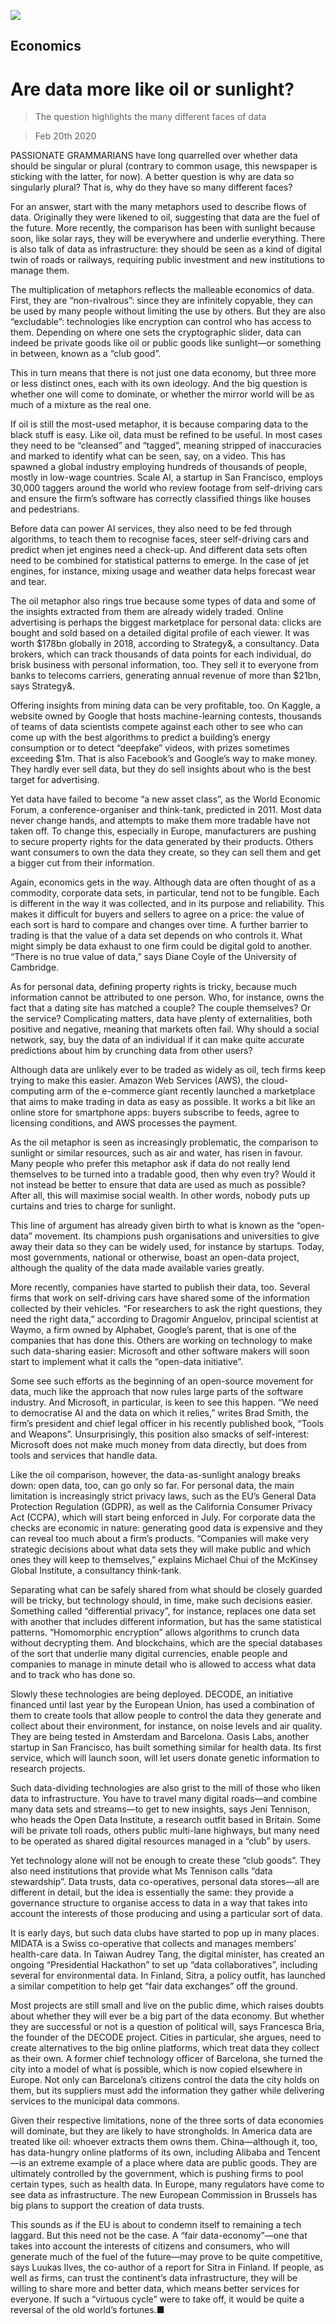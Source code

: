![](./images/20200222_SRD002_0.jpg)

## Economics

# Are data more like oil or sunlight?

> The question highlights the many different faces of data

> Feb 20th 2020

PASSIONATE GRAMMARIANS have long quarrelled over whether data should be singular or plural (contrary to common usage, this newspaper is sticking with the latter, for now). A better question is why are data so singularly plural? That is, why do they have so many different faces?

For an answer, start with the many metaphors used to describe flows of data. Originally they were likened to oil, suggesting that data are the fuel of the future. More recently, the comparison has been with sunlight because soon, like solar rays, they will be everywhere and underlie everything. There is also talk of data as infrastructure: they should be seen as a kind of digital twin of roads or railways, requiring public investment and new institutions to manage them.

The multiplication of metaphors reflects the malleable economics of data. First, they are “non-rivalrous”: since they are infinitely copyable, they can be used by many people without limiting the use by others. But they are also “excludable”: technologies like encryption can control who has access to them. Depending on where one sets the cryptographic slider, data can indeed be private goods like oil or public goods like sunlight—or something in between, known as a “club good”.

This in turn means that there is not just one data economy, but three more or less distinct ones, each with its own ideology. And the big question is whether one will come to dominate, or whether the mirror world will be as much of a mixture as the real one.

If oil is still the most-used metaphor, it is because comparing data to the black stuff is easy. Like oil, data must be refined to be useful. In most cases they need to be “cleansed” and “tagged”, meaning stripped of inaccuracies and marked to identify what can be seen, say, on a video. This has spawned a global industry employing hundreds of thousands of people, mostly in low-wage countries. Scale AI, a startup in San Francisco, employs 30,000 taggers around the world who review footage from self-driving cars and ensure the firm’s software has correctly classified things like houses and pedestrians.

Before data can power AI services, they also need to be fed through algorithms, to teach them to recognise faces, steer self-driving cars and predict when jet engines need a check-up. And different data sets often need to be combined for statistical patterns to emerge. In the case of jet engines, for instance, mixing usage and weather data helps forecast wear and tear.

The oil metaphor also rings true because some types of data and some of the insights extracted from them are already widely traded. Online advertising is perhaps the biggest marketplace for personal data: clicks are bought and sold based on a detailed digital profile of each viewer. It was worth $178bn globally in 2018, according to Strategy&, a consultancy. Data brokers, which can track thousands of data points for each individual, do brisk business with personal information, too. They sell it to everyone from banks to telecoms carriers, generating annual revenue of more than $21bn, says Strategy&.

Offering insights from mining data can be very profitable, too. On Kaggle, a website owned by Google that hosts machine-learning contests, thousands of teams of data scientists compete against each other to see who can come up with the best algorithms to predict a building’s energy consumption or to detect “deepfake” videos, with prizes sometimes exceeding $1m. That is also Facebook’s and Google’s way to make money. They hardly ever sell data, but they do sell insights about who is the best target for advertising.

Yet data have failed to become “a new asset class”, as the World Economic Forum, a conference-organiser and think-tank, predicted in 2011. Most data never change hands, and attempts to make them more tradable have not taken off. To change this, especially in Europe, manufacturers are pushing to secure property rights for the data generated by their products. Others want consumers to own the data they create, so they can sell them and get a bigger cut from their information.

Again, economics gets in the way. Although data are often thought of as a commodity, corporate data sets, in particular, tend not to be fungible. Each is different in the way it was collected, and in its purpose and reliability. This makes it difficult for buyers and sellers to agree on a price: the value of each sort is hard to compare and changes over time. A further barrier to trading is that the value of a data set depends on who controls it. What might simply be data exhaust to one firm could be digital gold to another. “There is no true value of data,” says Diane Coyle of the University of Cambridge.

As for personal data, defining property rights is tricky, because much information cannot be attributed to one person. Who, for instance, owns the fact that a dating site has matched a couple? The couple themselves? Or the service? Complicating matters, data have plenty of externalities, both positive and negative, meaning that markets often fail. Why should a social network, say, buy the data of an individual if it can make quite accurate predictions about him by crunching data from other users?

Although data are unlikely ever to be traded as widely as oil, tech firms keep trying to make this easier. Amazon Web Services (AWS), the cloud-computing arm of the e-commerce giant recently launched a marketplace that aims to make trading in data as easy as possible. It works a bit like an online store for smartphone apps: buyers subscribe to feeds, agree to licensing conditions, and AWS processes the payment.

As the oil metaphor is seen as increasingly problematic, the comparison to sunlight or similar resources, such as air and water, has risen in favour. Many people who prefer this metaphor ask if data do not really lend themselves to be turned into a tradable good, then why even try? Would it not instead be better to ensure that data are used as much as possible? After all, this will maximise social wealth. In other words, nobody puts up curtains and tries to charge for sunlight.

This line of argument has already given birth to what is known as the “open-data” movement. Its champions push organisations and universities to give away their data so they can be widely used, for instance by startups. Today, most governments, national or otherwise, boast an open-data project, although the quality of the data made available varies greatly.

More recently, companies have started to publish their data, too. Several firms that work on self-driving cars have shared some of the information collected by their vehicles. “For researchers to ask the right questions, they need the right data,” according to Dragomir Anguelov, principal scientist at Waymo, a firm owned by Alphabet, Google’s parent, that is one of the companies that has done this. Others are working on technology to make such data-sharing easier: Microsoft and other software makers will soon start to implement what it calls the “open-data initiative”.

Some see such efforts as the beginning of an open-source movement for data, much like the approach that now rules large parts of the software industry. And Microsoft, in particular, is keen to see this happen. “We need to democratise AI and the data on which it relies,” writes Brad Smith, the firm’s president and chief legal officer in his recently published book, “Tools and Weapons”. Unsurprisingly, this position also smacks of self-interest: Microsoft does not make much money from data directly, but does from tools and services that handle data.

Like the oil comparison, however, the data-as-sunlight analogy breaks down: open data, too, can go only so far. For personal data, the main limitation is increasingly strict privacy laws, such as the EU’s General Data Protection Regulation (GDPR), as well as the California Consumer Privacy Act (CCPA), which will start being enforced in July. For corporate data the checks are economic in nature: generating good data is expensive and they can reveal too much about a firm’s products. “Companies will make very strategic decisions about what data sets they will make public and which ones they will keep to themselves,” explains Michael Chui of the McKinsey Global Institute, a consultancy think-tank.

Separating what can be safely shared from what should be closely guarded will be tricky, but technology should, in time, make such decisions easier. Something called “differential privacy”, for instance, replaces one data set with another that includes different information, but has the same statistical patterns. “Homomorphic encryption” allows algorithms to crunch data without decrypting them. And blockchains, which are the special databases of the sort that underlie many digital currencies, enable people and companies to manage in minute detail who is allowed to access what data and to track who has done so.

Slowly these technologies are being deployed. DECODE, an initiative financed until last year by the European Union, has used a combination of them to create tools that allow people to control the data they generate and collect about their environment, for instance, on noise levels and air quality. They are being tested in Amsterdam and Barcelona. Oasis Labs, another startup in San Francisco, has built something similar for health data. Its first service, which will launch soon, will let users donate genetic information to research projects.

Such data-dividing technologies are also grist to the mill of those who liken data to infrastructure. You have to travel many digital roads—and combine many data sets and streams—to get to new insights, says Jeni Tennison, who heads the Open Data Institute, a research outfit based in Britain. Some will be private toll roads, others public multi-lane highways, but many need to be operated as shared digital resources managed in a “club” by users.

Yet technology alone will not be enough to create these “club goods”. They also need institutions that provide what Ms Tennison calls “data stewardship”. Data trusts, data co-operatives, personal data stores—all are different in detail, but the idea is essentially the same: they provide a governance structure to organise access to data in a way that takes into account the interests of those producing and using a particular sort of data.

It is early days, but such data clubs have started to pop up in many places. MIDATA is a Swiss co-operative that collects and manages members’ health-care data. In Taiwan Audrey Tang, the digital minister, has created an ongoing “Presidential Hackathon” to set up “data collaboratives”, including several for environmental data. In Finland, Sitra, a policy outfit, has launched a similar competition to help get “fair data exchanges” off the ground.

Most projects are still small and live on the public dime, which raises doubts about whether they will ever be a big part of the data economy. But whether they are successful or not is a question of political will, says Francesca Bria, the founder of the DECODE project. Cities in particular, she argues, need to create alternatives to the big online platforms, which treat data they collect as their own. A former chief technology officer of Barcelona, she turned the city into a model of what is possible, which is now copied elsewhere in Europe. Not only can Barcelona’s citizens control the data the city holds on them, but its suppliers must add the information they gather while delivering services to the municipal data commons.

Given their respective limitations, none of the three sorts of data economies will dominate, but they are likely to have strongholds. In America data are treated like oil: whoever extracts them owns them. China—although it, too, has data-hungry online platforms of its own, including Alibaba and Tencent—is an extreme example of a place where data are public goods. They are ultimately controlled by the government, which is pushing firms to pool certain types, such as health data. In Europe, many regulators have come to see data as infrastructure. The new European Commission in Brussels has big plans to support the creation of data trusts.

This sounds as if the EU is about to condemn itself to remaining a tech laggard. But this need not be the case. A “fair data-economy”—one that takes into account the interests of citizens and consumers, who will generate much of the fuel of the future—may prove to be quite competitive, says Luukas Ilves, the co-author of a report for Sitra in Finland. If people, as well as firms, can trust the continent’s data infrastructure, they will be willing to share more and better data, which means better services for everyone. If such a “virtuous cycle” were to take off, it would be quite a reversal of the old world’s fortunes.■